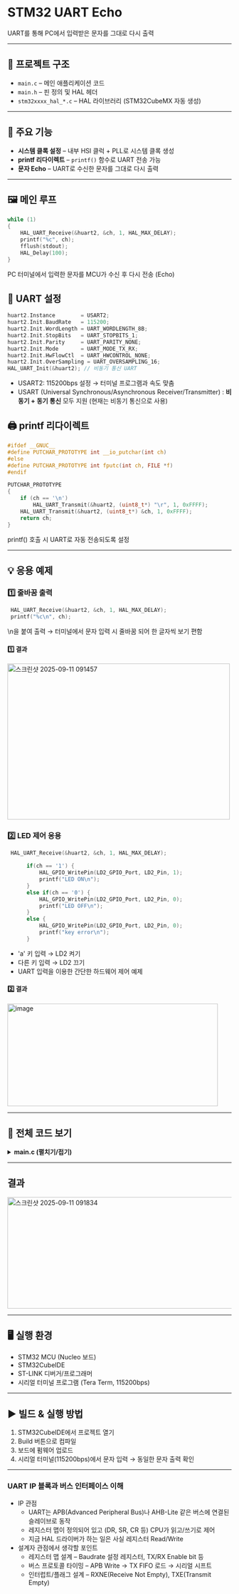 # STM32 UART Echo

UART를 통해 PC에서 입력받은 문자를 그대로 다시 출력

---

## 📂 프로젝트 구조
- `main.c` – 메인 애플리케이션 코드
- `main.h` – 핀 정의 및 HAL 헤더
- `stm32xxxx_hal_*.c` – HAL 라이브러리 (STM32CubeMX 자동 생성)

---

## 🔧 주요 기능
- **시스템 클록 설정** – 내부 HSI 클럭 + PLL로 시스템 클록 생성
- **printf 리다이렉트** – `printf()` 함수로 UART 전송 가능  
- **문자 Echo** – UART로 수신한 문자를 그대로 다시 출력  

---

## 🖼 메인 루프
```c
while (1)
{
    HAL_UART_Receive(&huart2, &ch, 1, HAL_MAX_DELAY);
    printf("%c", ch);
    fflush(stdout);
    HAL_Delay(100);
}
```
PC 터미널에서 입력한 문자를 MCU가 수신 후 다시 전송 (Echo)

## 🔌 UART 설정
```c
huart2.Instance        = USART2;
huart2.Init.BaudRate   = 115200;
huart2.Init.WordLength = UART_WORDLENGTH_8B;
huart2.Init.StopBits   = UART_STOPBITS_1;
huart2.Init.Parity     = UART_PARITY_NONE;
huart2.Init.Mode       = UART_MODE_TX_RX;
huart2.Init.HwFlowCtl  = UART_HWCONTROL_NONE;
huart2.Init.OverSampling = UART_OVERSAMPLING_16;
HAL_UART_Init(&huart2); // 비동기 통신 UART
```
- USART2: 115200bps 설정 → 터미널 프로그램과 속도 맞춤
- USART (Universal Synchronous/Asynchronous Receiver/Transmitter)
: **비동기 + 동기 통신** 모두 지원 (현재는 비동기 통신으로 사용)

## 🖨 printf 리다이렉트
```c
#ifdef __GNUC__
#define PUTCHAR_PROTOTYPE int __io_putchar(int ch)
#else
#define PUTCHAR_PROTOTYPE int fputc(int ch, FILE *f)
#endif

PUTCHAR_PROTOTYPE
{
    if (ch == '\n')
        HAL_UART_Transmit(&huart2, (uint8_t*) "\r", 1, 0xFFFF);
    HAL_UART_Transmit(&huart2, (uint8_t*) &ch, 1, 0xFFFF);
    return ch;
}
```
printf() 호출 시 UART로 자동 전송되도록 설정

---


## 💡 응용 예제
### 1️⃣ 줄바꿈 출력
```c
 HAL_UART_Receive(&huart2, &ch, 1, HAL_MAX_DELAY);
 printf("%c\n", ch);
```
\n을 붙여 출력 → 터미널에서 문자 입력 시 줄바꿈 되어 한 글자씩 보기 편함

#### 1️⃣ 결과
<img width="500" height="350" alt="스크린샷 2025-09-11 091457" src="https://github.com/user-attachments/assets/95d2d57e-1242-42b9-a399-21e552d68e81" />


### 2️⃣ LED 제어 응용
```c
 HAL_UART_Receive(&huart2, &ch, 1, HAL_MAX_DELAY);

	  if(ch == '1') {
		  HAL_GPIO_WritePin(LD2_GPIO_Port, LD2_Pin, 1);
		  printf("LED ON\n");
	  }
	  else if(ch == '0') {
		  HAL_GPIO_WritePin(LD2_GPIO_Port, LD2_Pin, 0);
		  printf("LED OFF\n");
	  }
	  else {
		  HAL_GPIO_WritePin(LD2_GPIO_Port, LD2_Pin, 0);
		  printf("key error\n");
	  }
```

- 'a' 키 입력 → LD2 켜기
- 다른 키 입력 → LD2 끄기
- UART 입력을 이용한 간단한 하드웨어 제어 예제
#### 2️⃣ 결과
<img width="473" height="230" alt="image" src="https://github.com/user-attachments/assets/c8d53ff3-cb03-4466-b2ab-858d639b1d98" />


---

## 📜 전체 코드 보기
<details> 
<summary><b>main.c (펼치기/접기)</b></summary>

```c
/* USER CODE BEGIN Header */
/**
  ******************************************************************************
  * @file           : main.c
  * @brief          : Main program body
  ******************************************************************************
  * @attention
  *
  * Copyright (c) 2025 STMicroelectronics.
  * All rights reserved.
  *
  * This software is licensed under terms that can be found in the LICENSE file
  * in the root directory of this software component.
  * If no LICENSE file comes with this software, it is provided AS-IS.
  *
  ******************************************************************************
  */
/* USER CODE END Header */
/* Includes ------------------------------------------------------------------*/
#include "main.h"

/* Private includes ----------------------------------------------------------*/
/* USER CODE BEGIN Includes */
#include <stdio.h>
#include <stdint.h>

/* USER CODE END Includes */

/* Private typedef -----------------------------------------------------------*/
/* USER CODE BEGIN PTD */

/* USER CODE END PTD */

/* Private define ------------------------------------------------------------*/
/* USER CODE BEGIN PD */

/* USER CODE END PD */

/* Private macro -------------------------------------------------------------*/
/* USER CODE BEGIN PM */

/* USER CODE END PM */

/* Private variables ---------------------------------------------------------*/
UART_HandleTypeDef huart2;

/* USER CODE BEGIN PV */

/* USER CODE END PV */

/* Private function prototypes -----------------------------------------------*/
void SystemClock_Config(void);
static void MX_GPIO_Init(void);
static void MX_USART2_UART_Init(void);
/* USER CODE BEGIN PFP */

/* USER CODE END PFP */

/* Private user code ---------------------------------------------------------*/
/* USER CODE BEGIN 0 */
#ifdef __GNUC__

#define PUTCHAR_PROTOTYPE int __io_putchar(int ch)
#else
#define PUTCHAR_PROTOTYPE int fputc(int ch, FILE *f)
#endif /* __GNUC__ */

PUTCHAR_PROTOTYPE
{
	if (ch =='\n')
		HAL_UART_Transmit (&huart2, (uint8_t*) "\r", 1, 0xFFFF);
	HAL_UART_Transmit (&huart2, (uint8_t*) &ch, 1, 0xFFFF);

	return ch;
}
/* USER CODE END 0 */

/**
  * @brief  The application entry point.
  * @retval int
  */
int main(void)
{

  /* USER CODE BEGIN 1 */

  /* USER CODE END 1 */

  /* MCU Configuration--------------------------------------------------------*/

  /* Reset of all peripherals, Initializes the Flash interface and the Systick. */
  HAL_Init();

  /* USER CODE BEGIN Init */

  /* USER CODE END Init */

  /* Configure the system clock */
  SystemClock_Config();

  /* USER CODE BEGIN SysInit */

  /* USER CODE END SysInit */

  /* Initialize all configured peripherals */
  MX_GPIO_Init();
  MX_USART2_UART_Init();
  /* USER CODE BEGIN 2 */
  uint8_t ch;
  /* USER CODE END 2 */

  /* Infinite loop */
  /* USER CODE BEGIN WHILE */
  while (1)
  {
//	  HAL_UART_Receive(&huart2, &ch, 1, HAL_MAX_DELAY);
//	  printf("%c\n",ch);

	  HAL_UART_Receive(&huart2, &ch, 1, HAL_MAX_DELAY);
	  printf("%c",ch);
	  fflush(stdout);
//	  if(ch == 'a') HAL_GPIO_WritePin(LD2_GPIO_Port, LD2_Pin, 1);
//	  else HAL_GPIO_WritePin(LD2_GPIO_Port, LD2_Pin, 0);

	  HAL_Delay(100);
//	  HAL_UART_Receive(&huart2, &ch, 1, HAL_MAX_DELAY);

//	  if(ch == '1') {
//		  HAL_GPIO_WritePin(LD2_GPIO_Port, LD2_Pin, 1);
//		  printf("LED ON\n");
//	  }
//	  else if(ch == '0') {
//		  HAL_GPIO_WritePin(LD2_GPIO_Port, LD2_Pin, 0);
//		  printf("LED OFF\n");
//	  }
//	  else {
//		  HAL_GPIO_WritePin(LD2_GPIO_Port, LD2_Pin, 0);
//		  printf("key error\n");
//	  }
    /* USER CODE END WHILE */

    /* USER CODE BEGIN 3 */
  }
  /* USER CODE END 3 */
}

/**
  * @brief System Clock Configuration
  * @retval None
  */
void SystemClock_Config(void)
{
  RCC_OscInitTypeDef RCC_OscInitStruct = {0};
  RCC_ClkInitTypeDef RCC_ClkInitStruct = {0};

  /** Initializes the RCC Oscillators according to the specified parameters
  * in the RCC_OscInitTypeDef structure.
  */
  RCC_OscInitStruct.OscillatorType = RCC_OSCILLATORTYPE_HSI;
  RCC_OscInitStruct.HSIState = RCC_HSI_ON;
  RCC_OscInitStruct.HSICalibrationValue = RCC_HSICALIBRATION_DEFAULT;
  RCC_OscInitStruct.PLL.PLLState = RCC_PLL_ON;
  RCC_OscInitStruct.PLL.PLLSource = RCC_PLLSOURCE_HSI_DIV2;
  RCC_OscInitStruct.PLL.PLLMUL = RCC_PLL_MUL16;
  if (HAL_RCC_OscConfig(&RCC_OscInitStruct) != HAL_OK)
  {
    Error_Handler();
  }

  /** Initializes the CPU, AHB and APB buses clocks
  */
  RCC_ClkInitStruct.ClockType = RCC_CLOCKTYPE_HCLK|RCC_CLOCKTYPE_SYSCLK
                              |RCC_CLOCKTYPE_PCLK1|RCC_CLOCKTYPE_PCLK2;
  RCC_ClkInitStruct.SYSCLKSource = RCC_SYSCLKSOURCE_PLLCLK;
  RCC_ClkInitStruct.AHBCLKDivider = RCC_SYSCLK_DIV1;
  RCC_ClkInitStruct.APB1CLKDivider = RCC_HCLK_DIV2;
  RCC_ClkInitStruct.APB2CLKDivider = RCC_HCLK_DIV1;

  if (HAL_RCC_ClockConfig(&RCC_ClkInitStruct, FLASH_LATENCY_2) != HAL_OK)
  {
    Error_Handler();
  }
}

/**
  * @brief USART2 Initialization Function
  * @param None
  * @retval None
  */
static void MX_USART2_UART_Init(void)
{

  /* USER CODE BEGIN USART2_Init 0 */

  /* USER CODE END USART2_Init 0 */

  /* USER CODE BEGIN USART2_Init 1 */

  /* USER CODE END USART2_Init 1 */
  huart2.Instance = USART2;
  huart2.Init.BaudRate = 115200;
  huart2.Init.WordLength = UART_WORDLENGTH_8B;
  huart2.Init.StopBits = UART_STOPBITS_1;
  huart2.Init.Parity = UART_PARITY_NONE;
  huart2.Init.Mode = UART_MODE_TX_RX;
  huart2.Init.HwFlowCtl = UART_HWCONTROL_NONE;
  huart2.Init.OverSampling = UART_OVERSAMPLING_16;
  if (HAL_UART_Init(&huart2) != HAL_OK)
  {
    Error_Handler();
  }
  /* USER CODE BEGIN USART2_Init 2 */

  /* USER CODE END USART2_Init 2 */

}

/**
  * @brief GPIO Initialization Function
  * @param None
  * @retval None
  */
static void MX_GPIO_Init(void)
{
  GPIO_InitTypeDef GPIO_InitStruct = {0};
  /* USER CODE BEGIN MX_GPIO_Init_1 */

  /* USER CODE END MX_GPIO_Init_1 */

  /* GPIO Ports Clock Enable */
  __HAL_RCC_GPIOC_CLK_ENABLE();
  __HAL_RCC_GPIOD_CLK_ENABLE();
  __HAL_RCC_GPIOA_CLK_ENABLE();
  __HAL_RCC_GPIOB_CLK_ENABLE();

  /*Configure GPIO pin Output Level */
  HAL_GPIO_WritePin(LD2_GPIO_Port, LD2_Pin, GPIO_PIN_RESET);

  /*Configure GPIO pin : B1_Pin */
  GPIO_InitStruct.Pin = B1_Pin;
  GPIO_InitStruct.Mode = GPIO_MODE_IT_RISING;
  GPIO_InitStruct.Pull = GPIO_NOPULL;
  HAL_GPIO_Init(B1_GPIO_Port, &GPIO_InitStruct);

  /*Configure GPIO pin : LD2_Pin */
  GPIO_InitStruct.Pin = LD2_Pin;
  GPIO_InitStruct.Mode = GPIO_MODE_OUTPUT_PP;
  GPIO_InitStruct.Pull = GPIO_NOPULL;
  GPIO_InitStruct.Speed = GPIO_SPEED_FREQ_LOW;
  HAL_GPIO_Init(LD2_GPIO_Port, &GPIO_InitStruct);

  /* EXTI interrupt init*/
  HAL_NVIC_SetPriority(EXTI15_10_IRQn, 0, 0);
  HAL_NVIC_EnableIRQ(EXTI15_10_IRQn);

  /* USER CODE BEGIN MX_GPIO_Init_2 */

  /* USER CODE END MX_GPIO_Init_2 */
}

/* USER CODE BEGIN 4 */

/* USER CODE END 4 */

/**
  * @brief  This function is executed in case of error occurrence.
  * @retval None
  */
void Error_Handler(void)
{
  /* USER CODE BEGIN Error_Handler_Debug */
  /* User can add his own implementation to report the HAL error return state */
  __disable_irq();
  while (1)
  {
  }
  /* USER CODE END Error_Handler_Debug */
}

#ifdef  USE_FULL_ASSERT
/**
  * @brief  Reports the name of the source file and the source line number
  *         where the assert_param error has occurred.
  * @param  file: pointer to the source file name
  * @param  line: assert_param error line source number
  * @retval None
  */
void assert_failed(uint8_t *file, uint32_t line)
{
  /* USER CODE BEGIN 6 */
  /* User can add his own implementation to report the file name and line number,
     ex: printf("Wrong parameters value: file %s on line %d\r\n", file, line) */
  /* USER CODE END 6 */
}
#endif /* USE_FULL_ASSERT */

```
</details>

---
## 결과
<img width="750" height="250" alt="스크린샷 2025-09-11 091834" src="https://github.com/user-attachments/assets/048122fa-d254-4345-bd97-4a957d7d3775" />


---

## 🖥 실행 환경
- STM32 MCU (Nucleo 보드)
- STM32CubeIDE
- ST-LINK 디버거/프로그래머
- 시리얼 터미널 프로그램 (Tera Term, 115200bps)

---

## ▶ 빌드 & 실행 방법
1. STM32CubeIDE에서 프로젝트 열기
2. Build 버튼으로 컴파일
3. 보드에 펌웨어 업로드
4. 시리얼 터미널(115200bps)에서 문자 입력 → 동일한 문자 출력 확인

---

### UART IP 블록과 버스 인터페이스 이해
- IP 관점
	- UART는 APB(Advanced Peripheral Bus)나 AHB-Lite 같은 버스에 연결된 슬레이브로 동작
	- 레지스터 맵이 정의되어 있고 (DR, SR, CR 등) CPU가 읽고/쓰기로 제어
	- 지금 HAL 드라이버가 하는 일은 사실 레지스터 Read/Write
- 설계자 관점에서 생각할 포인트
  	- 레지스터 맵 설계 – Baudrate 설정 레지스터, TX/RX Enable bit 등
  	- 버스 프로토콜 타이밍 – APB Write → TX FIFO 로드 → 시리얼 시프트
  	- 인터럽트/플래그 설계 – RXNE(Receive Not Empty), TXE(Transmit Empty)
